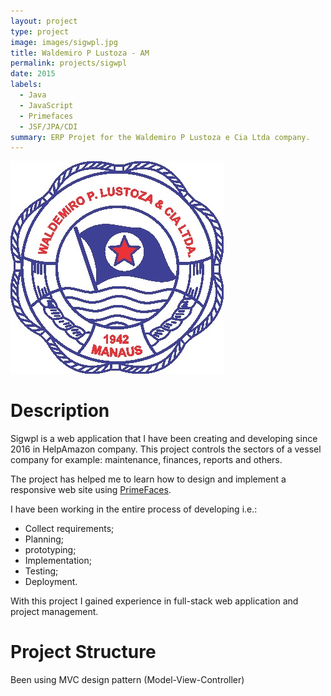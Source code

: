 ```yaml
---
layout: project
type: project
image: images/sigwpl.jpg
title: Waldemiro P Lustoza - AM
permalink: projects/sigwpl
date: 2015
labels:
  - Java
  - JavaScript
  - Primefaces
  - JSF/JPA/CDI
summary: ERP Projet for the Waldemiro P Lustoza e Cia Ltda company.
---
```


<img class="ui medium right floated rounded image" src="../images/sigwpl.jpg">

# Description
Sigwpl is a web application that I have been creating and developing since 2016 in HelpAmazon company. This project controls the sectors of a vessel company for example: maintenance, finances, reports and others.

The project has helped me to learn how to design and implement a responsive web site using [PrimeFaces](https://www.primefaces.org/showcase/index.xhtml).

I have been working in the entire process of developing i.e.:
 - Collect requirements; 
 - Planning;
 - prototyping;
 - Implementation; 
 - Testing;
 - Deployment.

With this project I gained experience in full-stack web application and project management.

# Project Structure
Been using MVC design pattern (Model-View-Controller)



